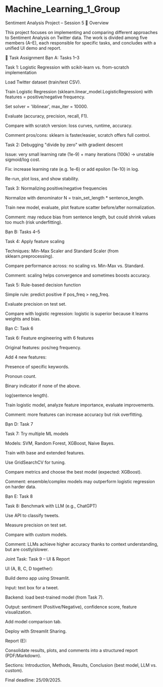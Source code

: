 # Machine_Learning_1_Group
Sentiment Analysis Project – Session 5
📌 Overview

This project focuses on implementing and comparing different approaches to Sentiment Analysis on Twitter data.
The work is divided among five members (A–E), each responsible for specific tasks, and concludes with a unified UI demo and report.

👥 Task Assignment
Bạn A: Tasks 1–3

Task 1: Logistic Regression with scikit-learn vs. from-scratch implementation

Load Twitter dataset (train/test CSV).

Train Logistic Regression (sklearn.linear_model.LogisticRegression) with features = positive/negative frequency.

Set solver = 'liblinear', max_iter = 10000.

Evaluate (accuracy, precision, recall, F1).

Compare with scratch version: loss curves, runtime, accuracy.

Comment pros/cons: sklearn is faster/easier, scratch offers full control.

Task 2: Debugging "divide by zero" with gradient descent

Issue: very small learning rate (1e-9) + many iterations (100k) → unstable sigmoid/log cost.

Fix: increase learning rate (e.g. 1e-6) or add epsilon (1e-10) in log.

Re-run, plot loss, and show stability.

Task 3: Normalizing positive/negative frequencies

Normalize with denominator N = train_set_length * sentence_length.

Train new model, evaluate, plot feature scatter before/after normalization.

Comment: may reduce bias from sentence length, but could shrink values too much (risk underfitting).

Bạn B: Tasks 4–5

Task 4: Apply feature scaling

Techniques: Min-Max Scaler and Standard Scaler (from sklearn.preprocessing).

Compare performance across: no scaling vs. Min-Max vs. Standard.

Comment: scaling helps convergence and sometimes boosts accuracy.

Task 5: Rule-based decision function

Simple rule: predict positive if pos_freq > neg_freq.

Evaluate precision on test set.

Compare with logistic regression: logistic is superior because it learns weights and bias.

Bạn C: Task 6

Task 6: Feature engineering with 6 features

Original features: pos/neg frequency.

Add 4 new features:

Presence of specific keywords.

Pronoun count.

Binary indicator if none of the above.

log(sentence length).

Train logistic model, analyze feature importance, evaluate improvements.

Comment: more features can increase accuracy but risk overfitting.

Bạn D: Task 7

Task 7: Try multiple ML models

Models: SVM, Random Forest, XGBoost, Naive Bayes.

Train with base and extended features.

Use GridSearchCV for tuning.

Compare metrics and choose the best model (expected: XGBoost).

Comment: ensemble/complex models may outperform logistic regression on harder data.

Bạn E: Task 8

Task 8: Benchmark with LLM (e.g., ChatGPT)

Use API to classify tweets.

Measure precision on test set.

Compare with custom models.

Comment: LLMs achieve higher accuracy thanks to context understanding, but are costly/slower.

Joint Task: Task 9 – UI & Report

UI (A, B, C, D together):

Build demo app using Streamlit.

Input: text box for a tweet.

Backend: load best-trained model (from Task 7).

Output: sentiment (Positive/Negative), confidence score, feature visualization.

Add model comparison tab.

Deploy with Streamlit Sharing.

Report (E):

Consolidate results, plots, and comments into a structured report (PDF/Markdown).

Sections: Introduction, Methods, Results, Conclusion (best model, LLM vs. custom).

Final deadline: 25/09/2025.
